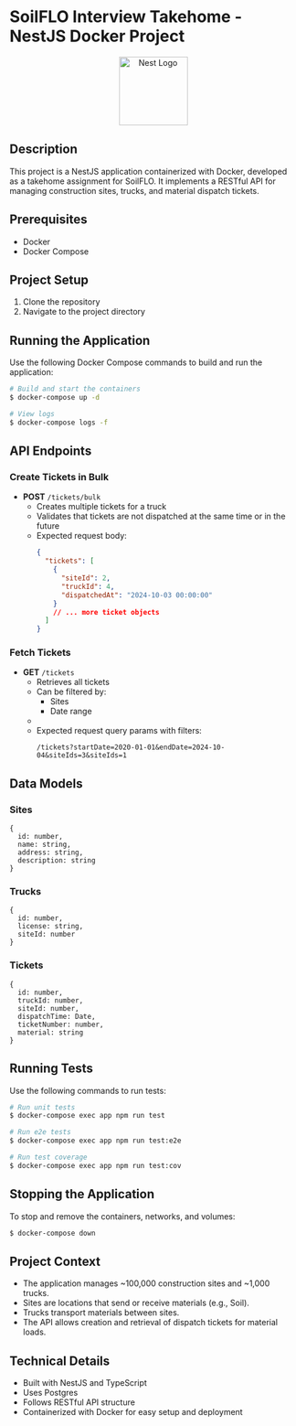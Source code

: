 # SoilFLO Interview Takehome - NestJS Docker Project

<p align="center">
  <a href="http://nestjs.com/" target="blank"><img src="https://nestjs.com/img/logo-small.svg" width="120" alt="Nest Logo" /></a>
</p>

## Description

This project is a NestJS application containerized with Docker, developed as a takehome assignment for SoilFLO. It implements a RESTful API for managing construction sites, trucks, and material dispatch tickets.

## Prerequisites

- Docker
- Docker Compose

## Project Setup

1. Clone the repository
2. Navigate to the project directory

## Running the Application

Use the following Docker Compose commands to build and run the application:

```bash
# Build and start the containers
$ docker-compose up -d

# View logs
$ docker-compose logs -f
```

## API Endpoints

### Create Tickets in Bulk

- **POST** `/tickets/bulk`
  - Creates multiple tickets for a truck
  - Validates that tickets are not dispatched at the same time or in the future
  - Expected request body:
    ```json
    {
      "tickets": [
        {
          "siteId": 2,
          "truckId": 4,
          "dispatchedAt": "2024-10-03 00:00:00"
        }
        // ... more ticket objects
      ]
    }
    ```

### Fetch Tickets

- **GET** `/tickets`
  - Retrieves all tickets
  - Can be filtered by:
    - Sites
    - Date range
  -
  - Expected request query params with filters:
    ```
    /tickets?startDate=2020-01-01&endDate=2024-10-04&siteIds=3&siteIds=1
    ```

## Data Models

### Sites

```
{
  id: number,
  name: string,
  address: string,
  description: string
}
```

### Trucks

```
{
  id: number,
  license: string,
  siteId: number
}
```

### Tickets

```
{
  id: number,
  truckId: number,
  siteId: number,
  dispatchTime: Date,
  ticketNumber: number,
  material: string
}
```

## Running Tests

Use the following commands to run tests:

```bash
# Run unit tests
$ docker-compose exec app npm run test

# Run e2e tests
$ docker-compose exec app npm run test:e2e

# Run test coverage
$ docker-compose exec app npm run test:cov
```

## Stopping the Application

To stop and remove the containers, networks, and volumes:

```bash
$ docker-compose down
```

## Project Context

- The application manages ~100,000 construction sites and ~1,000 trucks.
- Sites are locations that send or receive materials (e.g., Soil).
- Trucks transport materials between sites.
- The API allows creation and retrieval of dispatch tickets for material loads.

## Technical Details

- Built with NestJS and TypeScript
- Uses Postgres
- Follows RESTful API structure
- Containerized with Docker for easy setup and deployment
